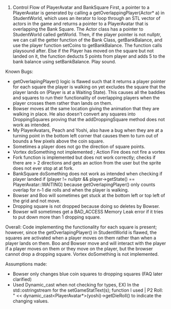 ﻿1. Control Flow of PlayerAvatar and BankSquare
First, a pointer to a PlayerAvatar is generated by calling a getOverlappingPlayer(Actor* a) in StudentWorld, which uses an iterator to loop through an STL vector of actors in the game and returns a pointer to a PlayerAvatar that is overlapping the Bank Square. The Actor class has a pointer to StudentWorld called getWorld. Then, if the player pointer is not nullptr, we can call the getter function of the Bank Class, getBankBalance, and use the player function setCoins to getBankBalance. The function calls playsound after.  Else if the Player has moved on the square but not landed on it, the function deducts 5 points from player and adds 5 to the bank balance using setBankBalance. Play sound. 


Known Bugs:
* getOverlapingPlayer() logic is flawed such that it returns a player pointer for each square the player is walking on yet excludes the square that the player lands on (Player is at a Waiting State). This causes all the baddies and squares to run their functionality of overlapping players when the player crosses them rather than lands on them.
* Bowser moves at the same location giving the animation that they are walking in place. He also doesn't convert any squares into DroppingSquares proving that the addDroppingSquare method does not work as intended. 
* My PlayerAvatars, Peach and Yoshi, also have a bug when they are at a turning point in the bottom left corner that causes them to turn out of bounds a few pixels above the coin square. 
* Sometimes a player does not go the direction of square points.
* Vortex doSomething not implemented ; Action Fire does not fire a vortex
* Fork function is implemented but does not work correctly; checks if there are > 2 directions and gets an action from the user but the sprite does not ever stop at at fork. 
* BankSquare doSomething does not work as intended when checking if player landed if (player != nullptr && player->getState() == PlayerAvatar::WAITING) because getOverlapingPlayer() only counts overlap for n-1 die rolls and when the player is walking. 
* Bowser and Boo will sometimes get stuck at the bottom left or top left of the grid and not move.
* Dropping square is not dropped because doing so deletes by Bowser.
* Bowser will sometimes get a BAD_ACCESS Memory Leak error if it tries to put down more than 1 dropping square. 


Overall: Code implementing the functionality for each square is present; however, since the getOverlapingPlayer() in StudentWorld is flawed, the squares are activated when a player moves on them rather than when a player lands on them. Boo and Bowser move and will interact with the player if a player moves on them or they move on the player, but the browser cannot drop a dropping square. Vortex doSomething is not implemented. 


Assumptions made:
* Bowser only changes blue coin squares to dropping squares (FAQ later clarified)
* Used Dynamic_cast when not checking for types, EX) In the std::ostringstream for the  setGameStatText(s); function I used | P2 Roll: "   << dynamic_cast<PlayerAvatar*>(yoshi)->getDieRoll() to indicate the changing values.
